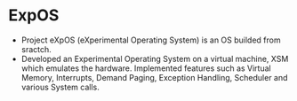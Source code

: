 # ExpOS

* Project eXpOS (eXperimental Operating System) is an OS builded from sractch. 
* Developed an Experimental Operating System on a virtual machine, XSM which emulates the hardware. Implemented features such as Virtual Memory, Interrupts, Demand Paging, Exception Handling, Scheduler and various System calls.
